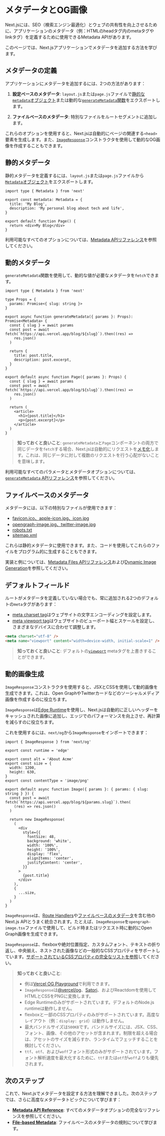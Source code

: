 # メタデータとOG画像

Next.jsには、SEO（検索エンジン最適化）とウェブの共有性を向上させるために、アプリケーションのメタデータ（例：HTMLのheadタグ内のmetaタグやlinkタグ）を定義するために使用できるMetadata APIがあります。

このページでは、Next.jsアプリケーションでメタデータを追加する方法を学びます。

## メタデータの定義

アプリケーションにメタデータを追加するには、2つの方法があります：

1. **設定ベースのメタデータ**: `layout.js`または`page.js`ファイルで[静的な`metadata`オブジェクト](/docs/app/api-reference/functions/generate-metadata#metadata-object)または動的な[`generateMetadata`関数](/docs/app/api-reference/functions/generate-metadata#generatemetadata-function)をエクスポートします。

2. **ファイルベースのメタデータ**: 特別なファイルをルートセグメントに追加します。

これらのオプションを使用すると、Next.jsは自動的にページの関連する`<head>`要素を生成します。また、[`ImageResponse`](/docs/app/api-reference/functions/image-response)コンストラクタを使用して動的なOG画像を作成することもできます。

## 静的メタデータ

静的メタデータを定義するには、`layout.js`または`page.js`ファイルから[`Metadata`オブジェクト](/docs/app/api-reference/functions/generate-metadata#metadata-object)をエクスポートします。

```tsx title="layout.tsx"
import type { Metadata } from 'next'

export const metadata: Metadata = {
  title: 'My Blog',
  description: 'My personal blog about tech and life',
}

export default function Page() {
  return <div>My Blog</div>
}
```

利用可能なすべてのオプションについては、[Metadata APIリファレンス](/docs/app/api-reference/functions/generate-metadata)を参照してください。

## 動的メタデータ

`generateMetadata`関数を使用して、動的な値が必要なメタデータを`fetch`できます。

```tsx title="app/blog/[slug]/page.tsx"
import type { Metadata } from 'next'

type Props = {
  params: Promise<{ slug: string }>
}

export async function generateMetadata({ params }: Props): Promise<Metadata> {
  const { slug } = await params
  const post = await fetch(`https://api.vercel.app/blog/${slug}`).then((res) =>
    res.json()
  )

  return {
    title: post.title,
    description: post.excerpt,
  }
}

export default async function Page({ params }: Props) {
  const { slug } = await params
  const post = await fetch(`https://api.vercel.app/blog/${slug}`).then((res) =>
    res.json()
  )

  return (
    <article>
      <h1>{post.title}</h1>
      <p>{post.excerpt}</p>
    </article>
  )
}
```

> **知っておくと良いこと**: `generateMetadata`と`Page`コンポーネントの両方で同じデータを`fetch`する場合、Next.jsは自動的にリクエストを[メモ化](/docs/app/building-your-application/caching#request-memoization)します。これは、同じデータに対して複数のリクエストを行う心配がないことを意味します。

利用可能なすべてのパラメータとメタデータオプションについては、[`generateMetadata` APIリファレンス](/docs/app/api-reference/functions/generate-metadata)を参照してください。

## ファイルベースのメタデータ

メタデータには、以下の特別なファイルが使用できます：

- [favicon.ico、apple-icon.jpg、icon.jpg](/docs/app/api-reference/file-conventions/metadata/app-icons)
- [opengraph-image.jpg、twitter-image.jpg](/docs/app/api-reference/file-conventions/metadata/opengraph-image)
- [robots.txt](/docs/app/api-reference/file-conventions/metadata/robots)
- [sitemap.xml](/docs/app/api-reference/file-conventions/metadata/sitemap)

これらは静的メタデータに使用できます。また、コードを使用してこれらのファイルをプログラム的に生成することもできます。

実装と例については、[Metadata Files APIリファレンス](/docs/app/api-reference/functions/generate-metadata)および[Dynamic Image Generation](#動的画像生成)を参照してください。

## デフォルトフィールド

ルートがメタデータを定義していない場合でも、常に追加される2つのデフォルトの`meta`タグがあります：

- [meta charset tag](https://developer.mozilla.org/docs/Web/HTML/Element/meta#charset)はウェブサイトの文字エンコーディングを設定します。
- [meta viewport tag](https://developer.mozilla.org/docs/Web/HTML/Viewport_meta_tag)はウェブサイトのビューポート幅とスケールを設定し、さまざまなデバイスに合わせて調整します。

```html
<meta charset="utf-8" />
<meta name="viewport" content="width=device-width, initial-scale=1" />
```

> **知っておくと良いこと**: デフォルトの[`viewport`](/docs/app/api-reference/functions/generate-metadata#viewport) metaタグを上書きすることができます。

## 動的画像生成

`ImageResponse`コンストラクタを使用すると、JSXとCSSを使用して動的画像を生成できます。これは、Open GraphやTwitterカードなどのソーシャルメディア画像を作成するのに役立ちます。

`ImageResponse`は[Edge Runtime](/docs/app/building-your-application/rendering/edge-and-nodejs-runtimes#edge-runtime)を使用し、Next.jsは自動的に正しいヘッダーをキャッシュされた画像に追加し、エッジでのパフォーマンスを向上させ、再計算を減らすのに役立ちます。

これを使用するには、`next/og`から`ImageResponse`をインポートできます：

```tsx title="app/blog/[slug]/opengraph-image.tsx"
import { ImageResponse } from 'next/og'

export const runtime = 'edge'

export const alt = 'About Acme'
export const size = {
  width: 1200,
  height: 630,
}
export const contentType = 'image/png'

export default async function Image({ params }: { params: { slug: string } }) {
  const post = await fetch(`https://api.vercel.app/blog/${params.slug}`).then(
    (res) => res.json()
  )

  return new ImageResponse(
    (
      <div
        style={{
          fontSize: 48,
          background: 'white',
          width: '100%',
          height: '100%',
          display: 'flex',
          alignItems: 'center',
          justifyContent: 'center',
        }}
      >
        {post.title}
      </div>
    ),
    {
      ...size,
    }
  )
}
```

`ImageResponse`は、[Route Handlers](/docs/app/building-your-application/routing/route-handlers)や[ファイルベースのメタデータ](/docs/app/api-reference/file-conventions/metadata/opengraph-image)を含む他のNext.js APIとうまく統合されます。たとえば、`ImageResponse`を`opengraph-image.tsx`ファイルで使用して、ビルド時またはリクエスト時に動的にOpen Graph画像を生成できます。

`ImageResponse`は、flexboxや絶対位置指定、カスタムフォント、テキストの折り返し、中央揃え、ネストされた画像などの一般的なCSSプロパティをサポートしています。[サポートされているCSSプロパティの完全なリストを参照](/docs/app/api-reference/functions/image-response)してください。

> **知っておくと良いこと**:
>
> - 例は[Vercel OG Playground](https://og-playground.vercel.app/)で利用できます。
> - `ImageResponse`は[@vercel/og](https://vercel.com/docs/concepts/functions/edge-functions/og-image-generation)、[Satori](https://github.com/vercel/satori)、およびReactdomを使用してHTMLとCSSをPNGに変換します。
> - Edge Runtimeのみがサポートされています。デフォルトのNode.js runtimeは動作しません。
> - flexboxと一部のCSSプロパティのみがサポートされています。高度なレイアウト（例：`display: grid`）は動作しません。
> - 最大バンドルサイズは`500KB`です。バンドルサイズには、JSX、CSS、フォント、画像、その他のアセットが含まれます。制限を超える場合は、アセットのサイズを減らすか、ランタイムでフェッチすることを検討してください。
> - `ttf`、`otf`、および`woff`フォント形式のみがサポートされています。フォント解析速度を最大化するために、`ttf`または`otf`が`woff`よりも優先されます。

## 次のステップ

これで、Next.jsでメタデータを設定する方法を理解できました。次のステップでは、さらに高度なメタデータトピックについて学びます：

- **[Metadata API Reference](/docs/app/api-reference/functions/generate-metadata)**: すべてのメタデータオプションの完全なリファレンスを参照してください。
- **[File-based Metadata](/docs/app/api-reference/file-conventions/metadata)**: ファイルベースのメタデータの規則について学びます。

